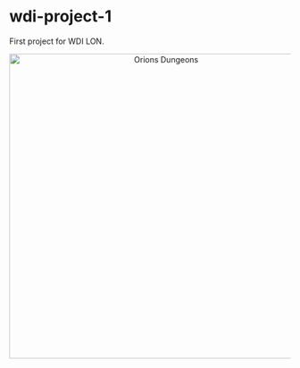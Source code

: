 # wdi-project-1
First project for WDI LON.

<p align="center">
  <a href="https://ancient-beach-50566.herokuapp.com/">
    <img alt="Orions Dungeons" src("../images/OrionsDungeon.png" width="546">
  </a>
</p>
